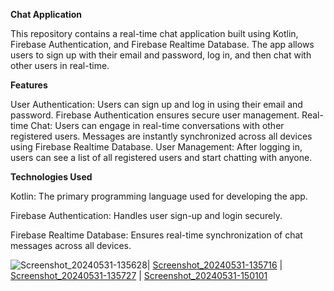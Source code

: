 
**Chat Application**

This repository contains a real-time chat application built using Kotlin, Firebase Authentication, and Firebase Realtime Database.
The app allows users to sign up with their email and password, log in, and then chat with other users in real-time.

**Features**

User Authentication: Users can sign up and log in using their email and password. Firebase Authentication ensures secure user management.
Real-time Chat: Users can engage in real-time conversations with other registered users. Messages are instantly synchronized across all devices using Firebase Realtime Database.
User Management: After logging in, users can see a list of all registered users and start chatting with anyone.

**Technologies Used**

Kotlin: The primary programming language used for developing the app.

Firebase Authentication: Handles user sign-up and login securely.

Firebase Realtime Database: Ensures real-time synchronization of chat messages across all devices.


![Screenshot_20240531-135628](https://github.com/VandanaTailor1/Chat-Application/assets/147589879/e8cf8dc5-fff9-4be3-8725-4fb1ee827f00)| [Screenshot_20240531-135716](https://github.com/VandanaTailor1/Chat-Application/assets/147589879/cbc2e0d6-de4b-4da5-afed-a6d0d580fb49) | [Screenshot_20240531-135727](https://github.com/VandanaTailor1/Chat-Application/assets/147589879/0b35184f-06fb-4b55-ba16-caafb52c6efc) | [Screenshot_20240531-150101](https://github.com/VandanaTailor1/Chat-Application/assets/147589879/80fd1716-1541-43aa-91ab-44d19170c9ca)

